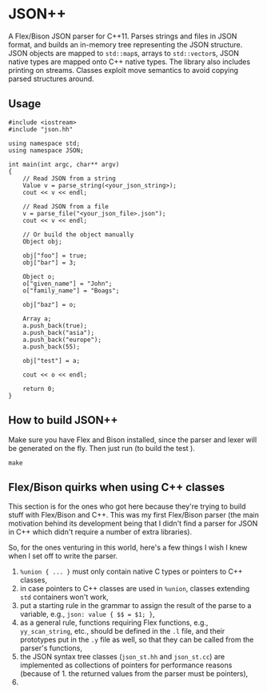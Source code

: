# JSON++

A Flex/Bison JSON parser for C++11. Parses strings and files in JSON format, and builds an in-memory tree representing the JSON structure. JSON objects are mapped to `std::map`s, arrays to `std::vector`s, JSON native types are mapped onto C++ native types. The library also includes printing on streams. Classes exploit move semantics to avoid copying parsed structures around.

## Usage

	#include <iostream>
	#include "json.hh"
	
	using namespace std;
	using namespace JSON;
	
	int main(int argc, char** argv)
	{
		// Read JSON from a string
		Value v = parse_string(<your_json_string>);
		cout << v << endl;
        
        // Read JSON from a file
		v = parse_file("<your_json_file>.json");
		cout << v << endl;
		
        // Or build the object manually
        Object obj;
    
        obj["foo"] = true;
        obj["bar"] = 3;
    
        Object o;
        o["given_name"] = "John";
        o["family_name"] = "Boags";
    
        obj["baz"] = o;
        
        Array a;
        a.push_back(true);
        a.push_back("asia");
        a.push_back("europe");
        a.push_back(55);
    
        obj["test"] = a;
        
		cout << o << endl;
        
        return 0;
	}

## How to build JSON++

Make sure you have Flex and Bison installed, since the parser and lexer will be generated on the fly. Then just run (to build the test ).

    make

## Flex/Bison quirks when using C++ classes

This section is for the ones who got here because they're trying to build stuff with Flex/Bison and C++. This was my first Flex/Bison parser (the main motivation behind its development being that I didn't find a parser for JSON in C++ which didn't require a number of extra libraries).

So, for the ones venturing in this world, here's a few things I wish I knew when I set off to write the parser.

1. `%union { ... }` must only contain native C types or pointers to C++ classes,
2. in case pointers to C++ classes are used in `%union`, classes extending `std` containers won't work,
3. put a starting rule in the grammar to assign the result of the parse to a variable, e.g., `json: value { $$ = $1; }`,
4. as a general rule, functions requiring Flex functions, e.g., `yy_scan_string`, etc., should be defined in the `.l` file, and their prototypes put in the `.y` file as well, so that they can be called from the parser's functions,
5. the JSON syntax tree classes (`json_st.hh` and `json_st.cc`) are implemented as collections of pointers for performance reasons (because of 1. the returned values from the parser must be pointers),
6. 